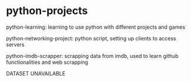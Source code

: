 # python-projects
python-learning: learning to use python with different projects and games

python-networking-project: python script, setting up clients to access servers

python-imdb-scrapper: scrapping data from imdb, used to learn github functionalities and web scrapping

DATASET UNAVAILABLE

